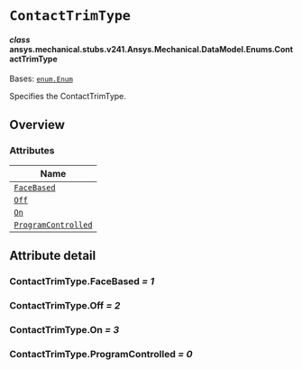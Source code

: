 # `ContactTrimType`

<a id="ansys.mechanical.stubs.v241.Ansys.Mechanical.DataModel.Enums.ContactTrimType"></a>

#### *class* ansys.mechanical.stubs.v241.Ansys.Mechanical.DataModel.Enums.ContactTrimType

Bases: [`enum.Enum`](https://docs.python.org/3/library/enum.html#enum.Enum)

Specifies the ContactTrimType.

<!-- !! processed by numpydoc !! -->

<a id="overview"></a>

## Overview

### Attributes

| Name |
| ----------------------------------------------------------- |
| [`FaceBased`](#ContactTrimType.FaceBased) |
| [`Off`](#ContactTrimType.Off) |
| [`On`](#ContactTrimType.On) |
| [`ProgramControlled`](#ContactTrimType.ProgramControlled) |

<a id="attribute-detail"></a>

## Attribute detail

<a id="ContactTrimType.FaceBased"></a>

### ContactTrimType.FaceBased *= 1*

<a id="ContactTrimType.Off"></a>

### ContactTrimType.Off *= 2*

<a id="ContactTrimType.On"></a>

### ContactTrimType.On *= 3*

<a id="ContactTrimType.ProgramControlled"></a>

### ContactTrimType.ProgramControlled *= 0*


